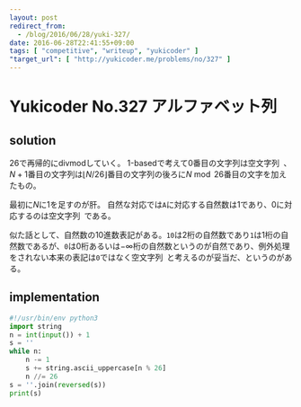 ```yaml
---
layout: post
redirect_from:
  - /blog/2016/06/28/yuki-327/
date: 2016-06-28T22:41:55+09:00
tags: [ "competitive", "writeup", "yukicoder" ]
"target_url": [ "http://yukicoder.me/problems/no/327" ]
---
```


# Yukicoder No.327 アルファベット列

## solution

$26$で再帰的にdivmodしていく。
$1$-basedで考えて$0$番目の文字列は空文字列` `、$N+1$番目の文字列は$\lfloor N / 26 \rfloor$番目の文字列の後ろに$N \bmod 26$番目の文字を加えたもの。

最初に$N$に$1$を足すのが肝。
自然な対応では`A`に対応する自然数は$1$であり、$0$に対応するのは空文字列` `である。

似た話として、自然数の$10$進数表記がある。`10`は$2$桁の自然数であり`1`は$1$桁の自然数であるが、`0`は$0$桁あるいは$- \infty$桁の自然数というのが自然であり、例外処理をされない本来の表記は`0`ではなく空文字列` `と考えるのが妥当だ、というのがある。

## implementation

``` python
#!/usr/bin/env python3
import string
n = int(input()) + 1
s = ''
while n:
    n -= 1
    s += string.ascii_uppercase[n % 26]
    n //= 26
s = ''.join(reversed(s))
print(s)
```
